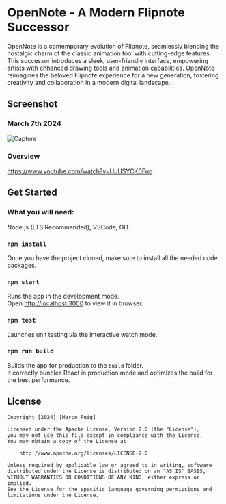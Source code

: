 # OpenNote - A Modern Flipnote Successor

OpenNote is a contemporary evolution of Flipnote, seamlessly blending the nostalgic charm of the classic animation tool with cutting-edge features. This successor introduces a sleek, user-friendly interface, empowering artists with enhanced drawing tools and animation capabilities. OpenNote reimagines the beloved Flipnote experience for a new generation, fostering creativity and collaboration in a modern digital landscape.

## Screenshot
### March 7th 2024
![Capture](https://github.com/Marco-Puig/opennote/assets/90495366/00ef8634-b0c7-42db-aee9-0435dd4dffc9)

### Overview
https://www.youtube.com/watch?v=HuUSYCK0Fuo

## Get Started

### What you will need:
Node.js (LTS Recommended), VSCode, GIT.

### `npm install`
Once you have the project cloned, make sure to install all the needed node packages.

### `npm start`

Runs the app in the development mode.\
Open [http://localhost:3000](http://localhost:3000) to view it in browser.

### `npm test`

Launches unit testing via the interactive watch mode.

### `npm run build`

Builds the app for production to the `build` folder.\
It correctly bundles React in production mode and optimizes the build for the best performance.

## License

    Copyright [2024] [Marco Puig]

    Licensed under the Apache License, Version 2.0 (the "License");
    you may not use this file except in compliance with the License.
    You may obtain a copy of the License at

        http://www.apache.org/licenses/LICENSE-2.0

    Unless required by applicable law or agreed to in writing, software
    distributed under the License is distributed on an "AS IS" BASIS,
    WITHOUT WARRANTIES OR CONDITIONS OF ANY KIND, either express or implied.
    See the License for the specific language governing permissions and
    limitations under the License.
